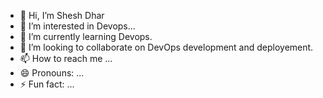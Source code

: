- 👋 Hi, I’m Shesh Dhar
- 👀 I’m interested in Devops...
- 🌱 I’m currently learning Devops.
- 💞️ I’m looking to collaborate on DevOps development and deployement.
- 📫 How to reach me ...
- 😄 Pronouns: ...
- ⚡ Fun fact: ...

<!---
sheshdhar3/sheshdhar3 is a ✨ special ✨ repository because its `README.md` (this file) appears on your GitHub profile.
You can click the Preview link to take a look at your changes.
--->
